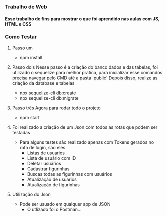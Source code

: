 ### Trabalho de Web
#### Esse trabalho de fins para mostrar o que foi aprendido nas aulas com JS, HTML e CSS


### Como Testar

 1. Passo um
    - npm install
 2. Passo dois
   Nesse passo é a criação do banco dados e das tabelas, foi utilizado o sequelize para melhor pratica, para inicializar esse comandos precisa navegar pelo CMD até a pasta 'public'
    Depois disso, realize as criação da database e tabelas
    - npx sequelize-cli db:create
    - npx sequelize-cli db:migrate

 3. Passo três
    Agora para rodar todo o projeto
    - npm start

 4. Foi realizado a criação de um Json com todos as rotas que podem ser testadas
    - Para alguns testes são realizado apenas com Tokens gerados no rota de login, são eles
        - Listas de usuarios
        - Lista de usuário com ID 
        - Deletar usuários
        - Cadastrar figurinhas
        - Buscas todas as figurinhas com usuários
        - Atualização de usuários
        - Atualização de figurinhas
 5. Utilização do Json
    - Pode ser usuado em qualquer app de JSON
        - O utlizado foi o Postman...       

